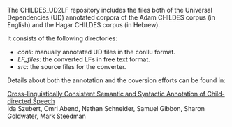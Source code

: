 The CHILDES_UD2LF repository includes the files both of the Universal Dependencies (UD) annotated corpora of the Adam CHILDES corpus (in English) and the Hagar CHILDES corpus (in Hebrew).

It consists of the following directories:

* _conll_: manually annotated UD files in the conllu format.
* _LF_files_: the converted LFs in free text format.
* _src_: the source files for the converter.

Details about both the annotation and the coversion efforts can be found in:


[Cross-linguistically Consistent Semantic and Syntactic Annotation of Child-directed Speech](https://arxiv.org/abs/2109.10952)<br>
Ida Szubert, Omri Abend, Nathan Schneider, Samuel Gibbon, Sharon Goldwater, Mark Steedman

